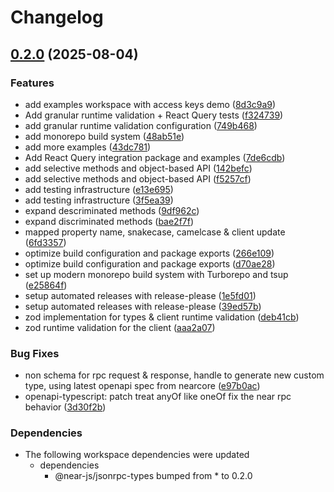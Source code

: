 # Changelog

## [0.2.0](https://github.com/joundy/near-jsonrpc/compare/jsonrpc-client-v0.1.0...jsonrpc-client-v0.2.0) (2025-08-04)


### Features

* add examples workspace with access keys demo ([8d3c9a9](https://github.com/joundy/near-jsonrpc/commit/8d3c9a9571db528c90a16d9cadff710d185ccf29))
* Add granular runtime validation + React Query tests ([f324739](https://github.com/joundy/near-jsonrpc/commit/f324739979f40adcf73945cce7890327ee52275a))
* add granular runtime validation configuration ([749b468](https://github.com/joundy/near-jsonrpc/commit/749b4683ee4a94515a0cd08be1f9362f841d58d6))
* add monorepo build system ([48ab51e](https://github.com/joundy/near-jsonrpc/commit/48ab51e6876a35b9133f9a6ece9232a206e71991))
* add more examples ([43dc781](https://github.com/joundy/near-jsonrpc/commit/43dc78175f2cdf3c5a1f798cc9ec9d4a4e36d46b))
* Add React Query integration package and examples ([7de6cdb](https://github.com/joundy/near-jsonrpc/commit/7de6cdb6e93634d7da8fa1abf63a6ca245745c58))
* add selective methods and object-based API ([142befc](https://github.com/joundy/near-jsonrpc/commit/142befc05cf02d1d1163c2d19810aa34d8471ede))
* add selective methods and object-based API ([f5257cf](https://github.com/joundy/near-jsonrpc/commit/f5257cfebc78ee7b89ea918284b88bd7f69f4f17))
* add testing infrastructure ([e13e695](https://github.com/joundy/near-jsonrpc/commit/e13e695e1cd22f116738b808fa667526bcb6728c))
* add testing infrastructure ([3f5ea39](https://github.com/joundy/near-jsonrpc/commit/3f5ea395b0ca6ce266dde2a5eeeff449923bafdd))
* expand descriminated methods ([9df962c](https://github.com/joundy/near-jsonrpc/commit/9df962c5e29e74e9daf302a40224d7fbbd94e5c1))
* expand discriminated methods ([bae2f7f](https://github.com/joundy/near-jsonrpc/commit/bae2f7ff79f33c0661aec33f1b191885435da93a))
* mapped property name, snakecase, camelcase & client update ([6fd3357](https://github.com/joundy/near-jsonrpc/commit/6fd335762530e64df2972ed8151c5cd691716254))
* optimize build configuration and package exports ([266e109](https://github.com/joundy/near-jsonrpc/commit/266e109a4f41ecbfab4344ab0b624bef358a8fd1))
* optimize build configuration and package exports ([d70ae28](https://github.com/joundy/near-jsonrpc/commit/d70ae28e245ec0aaac68a9d2f96934828fac2d34))
* set up modern monorepo build system with Turborepo and tsup ([e25864f](https://github.com/joundy/near-jsonrpc/commit/e25864fb621c8e261d6d268a082e7ee3f2fe623d))
* setup automated releases with release-please ([1e5fd01](https://github.com/joundy/near-jsonrpc/commit/1e5fd01bb8f71a7471b256b400e514d3defeb2b3))
* setup automated releases with release-please ([39ed57b](https://github.com/joundy/near-jsonrpc/commit/39ed57b2a8bd0d8c7572b3c8ded3bd0fd06955dc))
* zod implementation for types & client runtime validation ([deb41cb](https://github.com/joundy/near-jsonrpc/commit/deb41cb28add4b79294e1d88ce6df15480d24956))
* zod runtime validation for the client ([aaa2a07](https://github.com/joundy/near-jsonrpc/commit/aaa2a071255f7f078370da2ca23c065e70fdeba1))


### Bug Fixes

* non schema for rpc request & response, handle to generate new custom type, using latest openapi spec from nearcore ([e97b0ac](https://github.com/joundy/near-jsonrpc/commit/e97b0acdb6e079d99b05491db337cdfcf082305b))
* openapi-typescript: patch treat anyOf like oneOf fix the near rpc behavior ([3d30f2b](https://github.com/joundy/near-jsonrpc/commit/3d30f2b7b11ee80637e628aa56b99b9a28504707))


### Dependencies

* The following workspace dependencies were updated
  * dependencies
    * @near-js/jsonrpc-types bumped from * to 0.2.0
